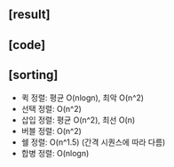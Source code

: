 ## [result]

## [code]

## [sorting]

-	퀵 정렬: 평균 O(nlogn), 최악 O(n^2)
-	선택 정렬: O(n^2)
-	삽입 정렬: 평균 O(n^2), 최선 O(n)
-	버블 정렬: O(n^2)
-	쉘 정렬: O(n^1.5) (간격 시퀀스에 따라 다름)
-	합병 정렬: O(nlogn)